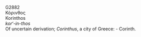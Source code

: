 <body>
  <p>G2882<br>  Κόρινθος  <br> Korinthos  <br><i>kor‘-in-thos </i><br>Of uncertain derivation; <i>Corinthus</i>, a city of Greece: - Corinth.<br></p>
 </body>